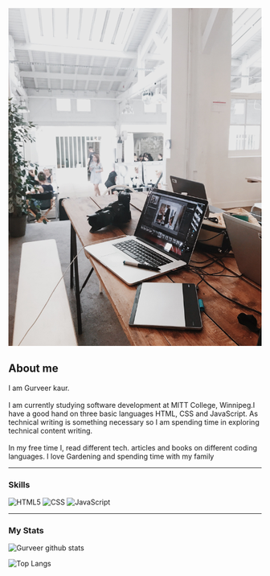 ![plot](./assets/img/pexels-flo-dahm-699459.jpg)


## About me

I am Gurveer kaur.
\
\
I am currently studying software development at MITT College, Winnipeg.I have a good hand on three basic languages HTML, CSS and JavaScript.
As technical writing is something necessary so I am spending time in exploring technical content writing. 
\
\
In my free time I, read different tech. articles and books on different coding languages. I love Gardening and spending time with my family


---
### Skills
![HTML5](https://img.shields.io/badge/html5-%23E34F26.svg?style=for-the-badge&logo=html5&logoColor=white)
![CSS](https://img.shields.io/badge/css3-%231572B6.svg?style=for-the-badge&logo=css3&logoColor=white)
![JavaScript](https://img.shields.io/badge/javascript-%23323330.svg?style=for-the-badge&logo=javascript&logoColor=%23F7DF1E)

---
### My Stats
![Gurveer github stats](https://github-readme-stats.vercel.app/api?username=GurveerKaur1&show_icons=true&hide_border=true)


![Top Langs](https://github-readme-stats.vercel.app/api/top-langs/?username=GurveerKaur1&show_icons=true&hide_border=true)

